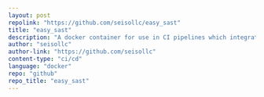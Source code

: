 ```yaml
---
layout: post
repolink: "https://github.com/seisollc/easy_sast"
title: "easy_sast"
description: "A docker container for use in CI pipelines which integrates with Veracode's static analysis tool."
author: "seisollc"
author-link: "https://github.com/seisollc"
content-type: "ci/cd"
language: "docker"
repo: "github"
repo_title: "easy_sast"
---
```

